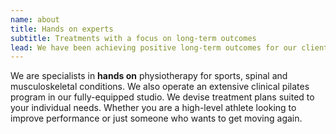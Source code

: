 ```yaml
---
name: about
title: Hands on experts
subtitle: Treatments with a focus on long-term outcomes
lead: We have been achieving positive long-term outcomes for our clients since 2007
---
```

We are specialists in __hands on__ physiotherapy for sports, spinal and musculoskeletal conditions. We also operate an extensive clinical pilates program in our fully-equipped studio.
We devise treatment plans suited to your individual needs. Whether you are a high-level athlete looking to improve performance or just someone who wants to get moving again.

